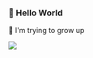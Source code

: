 

### :tada: Hello World

🌱 I'm trying to grow up

<img src="https://github-readme-stats.vercel.app/api?username=pengfeigao&show_icons=true&theme=default" />
<!-- <img src="https://github-readme-stats-a.vercel.app/api/top-langs/?username=pengfeigao&layout=compact" /> -->
<!-- <img align="left" src="https://github-readme-stats-a.vercel.app/api/top-langs/?username=pengfeigao" /> -->



<!-- 
- 🔭 I’m currently working on ...
- 🌱 I’m currently learning ...
- 👯 I’m looking to collaborate on ...
- 🤔 I’m looking for help with ...
- 💬 Ask me about ...
- 📫 How to reach me: ...
- 😄 Pronouns: ...
- ⚡ Fun fact: ... -->
